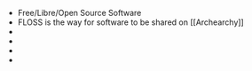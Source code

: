- Free/Libre/Open Source Software
- FLOSS is the way for software to be shared on [[Archearchy]]
-
-
-
-